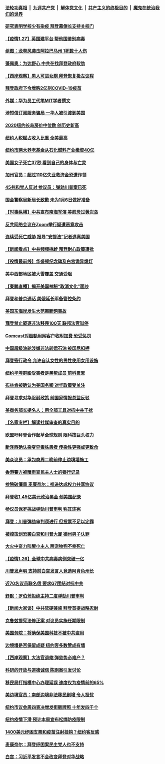 ####  [法轮功真相](../../../../basic/blob/master/README.md?t=01272301) &nbsp;|&nbsp; [九评共产党](../../../../9ping.md/blob/master/README.md?t=01272301) &nbsp;|&nbsp; [解体党文化](../../../../jtdwh.md/blob/master/README.md?t=01272301)  &nbsp;|&nbsp; [共产主义的终极目的](../../../../gczydzjmd.md/blob/master/README.md?t=01272301) &nbsp;|&nbsp; [魔鬼在统治我们的世界](../../../../mgztzwmdsj.md/blob/master/README.md?t=01272301) 

#### [研究表明学校少有染疫 拜登幕僚长支持关校门](../pages/nsc412/n12715346.md?t=01272301) 

#### [【疫情1.27】英国建平台 帮他国鉴别病毒](../pages/nsc412/n12715110.md?t=01272301) 

#### [组图：龙卷风袭击阿拉巴马州 1死数十人伤](../pages/nsc412/n12715062.md?t=01272301) 

#### [蓬佩奥：为达野心 中共在找拜登政府软肋](../pages/nsc412/n12715006.md?t=01272301) 

#### [【西岸观察】男人可进女厕 拜登恢复极左议程](../pages/nsc412/n12714654.md?t=01272301) 

#### [拜登政府下令增购2亿剂COVID-19疫苗](../pages/nsc412/n12714740.md?t=01272301) 

#### [外媒：华为员工代笔MIT学者撰文](../pages/nsc412/n12714563.md?t=01272301) 

#### [涉短信订阅服务骗局 一华人被引渡到美国](../pages/nsc412/n12714560.md?t=01272301) 

#### [2020纽约长岛房价中位数  创历史新高](../pages/nsc412/n12714576.md?t=01272301) 

#### [纽约人税赋占收入比重  全美最高](../pages/nsc412/n12714513.md?t=01272301) 

#### [纽约市两大养老基金从石化燃料产业撤资40亿](../pages/nsc412/n12714569.md?t=01272301) 

#### [美国女子死亡37秒 看到自己的身体与亡灵](../pages/nsc412/n12714549.md?t=01272301) 

#### [加州官员：超过110亿失业救济金恐遭诈领](../pages/nsc412/n12714484.md?t=01272301) 

#### [45共和党人反对 参议员：弹劾川普案已死](../pages/nsc412/n12714261.md?t=01272301) 

#### [国会警察局新局长致歉 未为1月6日做好准备](../pages/nsc412/n12714213.md?t=01272301) 

#### [【时事纵横】中共宣布南海军演 美航母过黄岩岛](../pages/nsc412/n12714069.md?t=01272301) 

#### [反共网络会议在Zoom举行疑遭恶意攻击](../pages/nsc412/n12714085.md?t=01272301) 

#### [连续受死亡威胁 报导“安提法”记者逃离美国](../pages/nsc412/n12714128.md?t=01272301) 

#### [【新闻看点】中共频频挑衅 拜登耐心政策遭批](../pages/nsc412/n12714029.md?t=01272301) 

#### [【役情最前线】华盛顿纪念碑及白宫诡异熄灯](../pages/nsc412/n12713996.md?t=01272301) 

#### [美中西部地区被大雪覆盖 交通受阻](../pages/nsc412/n12714075.md?t=01272301) 

#### [【秦鹏直播】揭开美国神秘“取消文化”面纱](../pages/nsc412/n12714056.md?t=01272301) 

#### [拜登和普京通话 美俄延长军备管控条约](../pages/nsc412/n12714046.md?t=01272301) 

#### [美国东海岸发生大范围断网事故](../pages/nsc412/n12713960.md?t=01272301) 

#### [拜登禁止驱逐非法移民100天 联邦法官叫停](../pages/nsc412/n12713876.md?t=01272301) 

#### [Comcast对超额用网客户收附加费 恐受惩罚](../pages/nsc412/n12713811.md?t=01272301) 

#### [中国超级油轮涉嫌非法转运石油 被印尼扣押](../pages/nsc412/n12713805.md?t=01272301) 

#### [拜登签行政令 允许自认女性的男性使用女用设施](../pages/nsc412/n12713889.md?t=01272301) 

#### [纽约华埠群殴受害者是黑帮成员 前科累累](../pages/nsc412/n12713913.md?t=01272301) 

#### [布林肯被确认为美国务卿 对华政策受关注](../pages/nsc412/n12713786.md?t=01272301) 

#### [拜登寻求对华忍耐政策 前国家情报总监反驳](../pages/nsc412/n12713824.md?t=01272301) 

#### [美商务部长提名人：用全部工具对抗中共干扰](../pages/nsc412/n12713810.md?t=01272301) 

#### [【名家专栏】解读社媒审查的真实目的](../pages/nsc412/n12713304.md?t=01272301) 

#### [欧盟吁拜登合作起草全球规则 限科技巨头权力](../pages/nsc412/n12713679.md?t=01272301) 

#### [新泽西确认染变异毒株患者 传染性更强或更致命](../pages/nsc412/n12713663.md?t=01272301) 

#### [美众议员：承包商周二晚前停止边境墙施工](../pages/nsc412/n12713645.md?t=01272301) 

#### [香港警方被曝审查民主人士的银行记录](../pages/nsc412/n12713699.md?t=01272301) 

#### [参院破僵局 麦康奈尔：推进达成权力共享协议](../pages/nsc412/n12713521.md?t=01272301) 

#### [拜登收1.45亿美元政治黑金 创美国纪录](../pages/nsc412/n12713610.md?t=01272301) 

#### [参议员保罗挑战弹劾川普审判 称其违宪](../pages/nsc412/n12713585.md?t=01272301) 

#### [拜登：川普弹劾审判须进行 但投票不足以定罪](../pages/nsc412/n12713367.md?t=01272301) 

#### [被控策划恐袭白宫和川普大厦 德州男子认罪](../pages/nsc412/n12713258.md?t=01272301) 

#### [大火中奋力叫醒小主人 两宠物狗不幸死亡](../pages/nsc412/n12712859.md?t=01272301) 

#### [【疫情1.26】全球中共病毒病例突破一亿](../pages/nsc412/n12712760.md?t=01272301) 

#### [川普发声明 支持前白宫发言人竞选阿肯色州长](../pages/nsc412/n12713423.md?t=01272301) 

#### [近70名议员联名信 要求G7团结对抗中共](../pages/nsc412/n12713444.md?t=01272301) 

#### [舒默：罗伯茨拒绝主持二度弹劾川普审判](../pages/nsc412/n12713236.md?t=01272301) 

#### [【新闻大家谈】中共软硬兼施 拜登首提战略忍耐](../pages/nsc412/n12713385.md?t=01272301) 

#### [克鲁兹提宪法修正案 对议员实施任期限制](../pages/nsc412/n12713283.md?t=01272301) 

#### [美国务院：将确保美国科技不被中共盗用](../pages/nsc412/n12712577.md?t=01272301) 

#### [边境墙是否保留成疑 纽约客多数赞成有墙](../pages/nsc412/n12712287.md?t=01272301) 

#### [【西岸观察】大法官退缩 弹劾势必难产？](../pages/nsc412/n12712517.md?t=01272301) 

#### [科研的开放与道德诚信  陈刚案引发讨论](../pages/nsc412/n12712244.md?t=01272301) 

#### [移民局打指模中心办理延误  速度仅为疫情前的65%](../pages/nsc412/n12712271.md?t=01272301) 

#### [美边境官员：南部边境非法移民剧增 令人担忧](../pages/nsc412/n12712256.md?t=01272301) 

#### [纽约市议会周四表决增发街贩牌照 十年发四千个](../pages/nsc412/n12712279.md?t=01272301) 

#### [纽约疫情下滑 预计本周宣布松绑防疫限制](../pages/nsc412/n12712261.md?t=01272301) 

#### [1400美元纾困支票和疫苗注射挂钩？纽约客反感](../pages/nsc412/n12712259.md?t=01272301) 

#### [麦康奈尔：拜登纾困案民主党人也不支持](../pages/nsc412/n12712348.md?t=01272301) 

#### [白宫：习近平发言不会改变拜登对华战略](../pages/nsc412/n12712210.md?t=01272301) 

